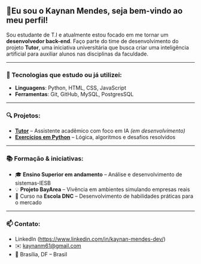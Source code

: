 ## 👋Eu sou o Kaynan Mendes, seja bem-vindo ao meu perfil!

Sou estudante de T.I e atualmente estou focado em me tornar um **desenvolvedor back-end**. Faço parte do time de desenvolvimento do projeto **Tutor**, uma iniciativa universitária que busca criar uma inteligência artificial para auxiliar alunos nas disciplinas da faculdade.

---

### 🧠 Tecnologias que estudo ou já utilizei:
- **Linguagens**: Python, HTML, CSS, JavaScript
- **Ferramentas**: Git, GitHub, MySQL, PostgresSQL

---

### 🔍 Projetos:

- [**Tutor**](https://github.com/fabrica-bayarea/Tutor.git) – Assistente acadêmico com foco em IA *(em desenvolvimento)*  
- [**Exercícios em Python**](https://github.com/kaynangit/Calculadora-de---rea.git) – Lógica, algoritmos e desafios resolvidos  

---

### 📚 Formação & iniciativas:

- 🎓 **Ensino Superior em andamento** – Análise e desenvolvimento de sistemas-IESB
- 💡 **Projeto BayArea** – Vivência em ambientes simulando empresas reais  
- 📘 Curso na **Escola DNC** – Desenvolvimento de habilidades práticas para o mercado

---

### 📫 Contato:

- LinkedIn (https://www.linkedin.com/in/kaynan-mendes-dev/)
- ✉️ kaynanm61@gmail.com  
- 📍 Brasília, DF – Brasil
